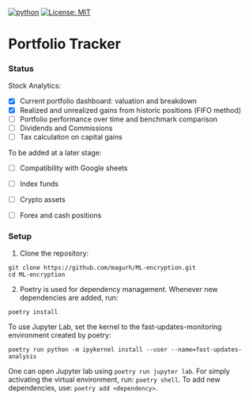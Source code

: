 [![python](https://img.shields.io/badge/Python-3.11-3776AB.svg?style=flat&logo=python&logoColor=white)](https://www.python.org) [![License: MIT](https://img.shields.io/badge/License-MIT-blue.svg)](https://choosealicense.com/licenses/mit/)

# Portfolio Tracker

### Status

Stock Analytics:

- [x] Current portfolio dashboard: valuation and breakdown
- [X] Realized and unrealized gains from historic positions (FIFO method)
- [ ] Portfolio performance over time and benchmark comparison
- [ ] Dividends and Commissions
- [ ] Tax calculation on capital gains

To be added at a later stage:
- [ ] Compatibility with Google sheets
- [ ] Index funds
- [ ] Crypto assets
- [ ] Forex and cash positions


### Setup

1. Clone the repository:

```
git clone https://github.com/magurh/ML-encryption.git
cd ML-encryption
```

2. Poetry is used for dependency management. Whenever new dependencies are added, run:

```
poetry install
```

To use Jupyter Lab, set the kernel to the fast-updates-monitoring environment created by poetry:

```
poetry run python -m ipykernel install --user --name=fast-updates-analysis
```

One can open Jupyter lab using `poetry run jupyter lab`. For simply activating the virtual environment, run: `poetry shell`.
To add new dependencies, use: `poetry add <dependency>`.

